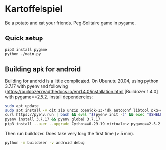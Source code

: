 # Kartoffelspiel
Be a potato and eat your friends. Peg-Solitaire game in pygame.

## Quick setup
```
pip3 install pygame
python ./main.py
```

## Building apk for android

Building for android is a little complicated. On Ubunutu 20.04, using python 3.7.17 with pyenv and following (https://buildozer.readthedocs.io/en/1.4.0/installation.html)[Buildozer 1.4.0] with pygame==2.5.2. Install dependencies:
```bash
sudo apt update
sudo apt install -y git zip unzip openjdk-13-jdk autoconf libtool pkg-config zlib1g-dev libncurses5-dev libncursesw5-dev libtinfo5 cmake libffi-dev libssl-dev
curl https://pyenv.run | bash && eval "$(pyenv init -)" && exec "$SHELL"
pyenv install 3.7.17 && pyenv global 3.7.17
pip3 install --user --upgrade Cython==0.29.19 virtualenv pygame==2.5.2
```

Then run buildozer. Does take very long the first time (> 5 min).

```bash
python -m buildozer -v android debug
```
